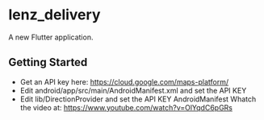 # lenz_delivery

A new Flutter application.

## Getting Started

* Get an API key here: https://cloud.google.com/maps-platform/
* Edit android/app/src/main/AndroidManifest.xml and set the API KEY
* Edit lib/DirectionProvider and set the API KEY
AndroidManifest
Whatch the video at: https://www.youtube.com/watch?v=OlYqdC6pGRs
